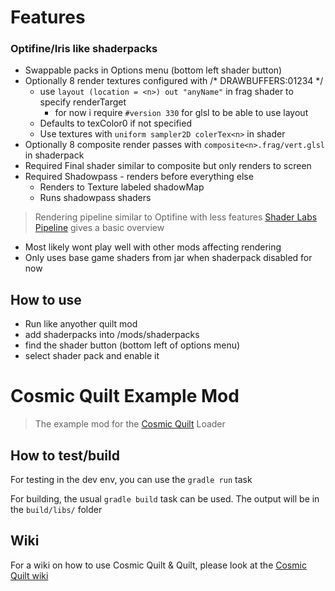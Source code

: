 # Features
### Optifine/Iris like shaderpacks
* Swappable packs in Options menu (bottom left shader button)
* Optionally 8 render textures configured with /* DRAWBUFFERS:01234 */
  * use `layout (location = <n>) out "anyName"` in frag shader to specify renderTarget
    * for now i require `#version 330` for glsl to be able to use layout 
  * Defaults to texColor0 if not specified
  * Use textures with `uniform sampler2D colerTex<n>` in shader
* Optionally 8 composite render passes with `composite<n>.frag/vert.glsl` in shaderpack
* Required Final shader similar to composite but only renders to screen
* Required Shadowpass - renders before everything else
  * Renders to Texture labeled shadowMap
  * Runs shadowpass shaders
> Rendering pipeline similar to Optifine with less features [Shader Labs Pipeline](https://shaderlabs.org/wiki/Rendering_Pipeline_(OptiFine,_ShadersMod)) gives a basic overview
* Most likely wont play well with other mods affecting rendering
* Only uses base game shaders from jar  when shaderpack disabled for now
## How to use
* Run like anyother quilt mod 
* add shaderpacks into /mods/shaderpacks 
* find the shader button (bottom left of options menu) 
* select shader pack and enable it 

# Cosmic Quilt Example Mod
> The example mod for the [Cosmic Quilt](https://codeberg.org/CRModders/cosmic-quilt) Loader

## How to test/build
For testing in the dev env, you can use the `gradle run` task

For building, the usual `gradle build` task can be used. The output will be in the `build/libs/` folder

## Wiki
For a wiki on how to use Cosmic Quilt & Quilt, please look at the [Cosmic Quilt wiki](https://codeberg.org/CRModders/cosmic-quilt/wiki) 


